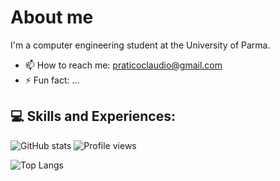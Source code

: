 # About me
I'm a computer engineering student at the University of Parma.
- 📫 How to reach me: praticoclaudio@gmail.com
- ⚡ Fun fact: ...

## 💻 Skills and Experiences:

<!--
[<img src='https://cdn.jsdelivr.net/npm/simple-icons@3.0.1/icons/github.svg' alt='github' height='40'>](https://github.com/nicelycla) 
[<img src='https://cdn.jsdelivr.net/npm/simple-icons@3.0.1/icons/linkedin.svg' alt='linkedin' height='40'>](https://www.linkedin.com/)
[<img src='https://cdn.jsdelivr.net/npm/simple-icons@3.0.1/icons/instagram.svg' alt='instagram' height='40'>](https://www.instagram.com//)
[<img src='https://cdn.jsdelivr.net/npm/simple-icons@3.0.1/icons/icloud.svg' alt='website' height='40'>](https://nicelycla.github.io/WebSite/)  
-->

![GitHub stats](https://github-readme-stats.vercel.app/api/top-langs/?username=NicelyCla&langs_count=6&theme=gruvbox&layout=compact&hide_border=true)
![Profile views](https://gpvc.arturio.dev/nicelycla)

![Top Langs](https://github-readme-stats.vercel.app/api/top-langs/?username=NicelyCla&langs_count=6&theme=gruvbox&layout=compact&hide_border=true)

<!--
**nicelycla/nicelycla** is a ✨ _special_ ✨ repository because its `README.md` (this file) appears on your GitHub profile.

Here are some ideas to get you started:

- 🔭 I’m currently working on ...
- 🌱 I’m currently learning ...
- 👯 I’m looking to collaborate on ...
- 🤔 I’m looking for help with ...
- 💬 Ask me about ...
- 📫 How to reach me: ...
- 😄 Pronouns: ...
- ⚡ Fun fact: ...
-->

<!---
NicelyCla/NicelyCla is a ✨ special ✨ repository because its `README.md` (this file) appears on your GitHub profile.
You can click the Preview link to take a look at your changes.
--->
